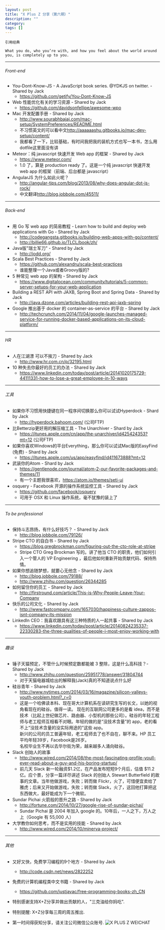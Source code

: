```yaml
---
layout: post
title: "X Plus Z 分享（第六期）"
description: ""
category:
tags: []
---
```


`引用经典`

`What you do, who you’re with, and how you feel about the world around you, is completely up to you.`

----

###### Front-end

* You-Dont-Know-JS - A JavaScript book series. @YDKJS on twitter. - Shared by Jack
    * <https://github.com/getify/You-Dont-Know-JS>
* Web 性能优化有关的学习资源  - Shared by Jack
    * <https://github.com/davidsonfellipe/awesome-wpo>
* Mac 开发配置手册 - Shared by Jack
    * <http://www.sourabhbajaj.com/mac-setup/SystemPreferences/README.html>
    * 不习惯英文的可以看中文<http://aaaaaashu.gitbooks.io/mac-dev-setup/content/>
    * 我都看了一下，比较基础，有时间我把我的装机方式也写一本书，怎么用dotfile这里面没有讲
* Meteor：纯 javascript 快速开发 Web app 的框架 - Shared by Jack
    * <https://www.meteor.com/>
    * 1.0 了，算是 production ready 了。这是一个纯 javascript 快速开发 web app 的框架（前端、后台都是 javascript）
* AngularJS 为什么如此火呢？
    * <http://angular-tips.com/blog/2013/08/why-does-angular-dot-js-rock/>
    * 中文翻译<http://blog.jobbole.com/45511/>

----

###### Back-end
* 用 Go 写 web app 的简易教程 - Learn how to build and deploy web applications with Go - Shared by Jack
    * <http://codegangsta.gitbooks.io/building-web-apps-with-go/content/>
    * <http://billie66.github.io/TLCL/book/zh/>
* Java版"瑞士军刀" - Shared by Jack
    * <http://jodd.org/>
* Scala Best Practices - Shared by Jack
    * <https://github.com/alexandru/scala-best-practices>
    * 谁能整理一个Java或者Groovy版的?
* 5 种常见 web app 的架构 - Shared by Jack
    * <https://www.digitalocean.com/community/tutorials/5-common-server-setups-for-your-web-application>
* Building a REST API with JAXB, Spring Boot and Spring Data - Shared by Jack
    * <http://java.dzone.com/articles/building-rest-api-jaxb-spring>
* Google 推出基于 docker 的 container-as-service 的平台 - Shared by Jack
    * <http://techcrunch.com/2014/11/04/google-launches-managed-service-for-running-docker-based-applications-on-its-cloud-platform/>

----

###### HR
* 人在江湖漂 可以不挨刀 - Shared by Jack
    * <http://www.hr.com.cn/p/32195.html>
* 10 种失去你最好的员工的办法 - Shared by Jack
    * <https://www.linkedin.com/today/post/article/20141020175729-44111331-how-to-lose-a-great-employee-in-10-ways>

----

###### 工具
* 如果你不习惯用快捷键在同一程序间切换那么你可以试试Hyperdock  - Shard by Jack
    * <http://hyperdock.bahoom.com/> (公司FTP)
* 比Betterzip更好用的解压缩工具 - The Unarchiver  - Shard by Jack
    * <https://itunes.apple.com/cn/app/the-unarchiver/id425424353?mt=12> (公司FTP)
* 如果你喜欢Windows的平台Everything，那么你可以试试Mac版的EasyFind (免费)  - Shard by Jack
    * <https://itunes.apple.com/us/app/easyfind/id411673888?mt=12>
* 武装你的Atom  - Shard by Jack
    * <https://gentlenode.com/journal/atom-2-our-favorite-packages-and-themes/11>
    * 有一个主题我很喜欢，<https://atom.io/themes/seti-ui>
* osquery - Facebook 开源的操作系统监控工具 - Shared by Jack
    * <https://github.com/facebook/osquery>
    * 可用于 OSX 和 Linux 操作系统，毫不犹豫的装上了

----

###### To be professional
* 保持斗志昂扬，有什么好技巧？ - Shared by Jack
    * <http://blog.jobbole.com/79126/>
* Stripe CTO 的自白书 - Shared by Jack
    * <https://blog.gregbrockman.com/figuring-out-the-cto-role-at-stripe>
    * Stripe CTO Greg Brockman 写的。讲了他当 CTO 的职责，他们如何引入一个管人的 VP Engineering ，最后他如何重新开始贡献代码、保持热情。
* 如果你想追随梦想，就要心无他念 - Shared by Jack
    * <http://blog.jobbole.com/79188/>
    * <http://www.zhihu.com/question/26344285>
* 如何留住你的员工 - Shared by Jack
    * <http://firstround.com/article/This-is-Why-People-Leave-Your-Company>
* 快乐的公司文化 - Shared by Jack
    * <http://www.fastcompany.com/1657030/happiness-culture-zappos-isnt-company-its-mission>
* LinkedIn CEO：我喜欢跟具有这三种特质的人一起共事 - Shared by Jack
    * <https://www.linkedin.com/today/post/article/20140824235337-22330283-the-three-qualities-of-people-i-most-enjoy-working-with>

----

###### 趣谈
* 锤子天猫预定，不管什么时候预定数都能被 3 整除，这是什么高科技？- Shared by Jack
    * <http://www.zhihu.com/question/25951778/answer/31804744>
    * 对于天猫电器城给出的解释我(Jack)真的不知道说点什么好
* 硅谷青年 - Shared by Jack
    * <http://www.nytimes.com/2014/03/16/magazine/silicon-valleys-youth-problem.html?_r=0>
    *  这是一个哈佛读本科、现在哥大计算机系在读研究生写的长文，以她的视角看现在的硅谷。值得一读。
    现在的互联网公司更多的是看 idea，而不是技术（比起上世纪做芯片、路由器、小型机的那些公司）。硅谷的年轻工程师与老工程师互相看不对眼。年轻的做的是“没技术含量”的 app，老的看不上“没技术含量的没实际用途的”这些 app。<br />新兴的公司的员工普遍年轻，老工程师去了也不自在，聊不来。HP 员工平均年轻39岁，Facebook是26岁。<br />名校毕业生不再以去华尔街为荣，越来越多人涌向硅谷。
* Slack 创始人的故事
    * <http://www.wired.com/2014/08/the-most-fascinating-profile-youll-ever-read-about-a-guy-and-his-boring-startup/>
    * 前几天 Slack 新一轮融资$1.2亿，在产品发布短短9个月后，估值 $11.2亿。应个景，分享一篇详尽讲述 Slack 的创始人 Stewart Butterfield 的故事的文章。当年他做游戏，失败；转而做 Flickr，火了，可惜便宜卖给了雅虎；后来又开始做游戏，失败；转而做 Slack，火了，这回他打算把这东西做大，最好能成为下一个微软。
* Sundar Pichai 火箭般的晋升之路 - Shared by Jack
    * <http://fortune.com/2014/10/27/google-rise-of-sundar-pichai/>
    * Sundar Pichai 是 2004 年加入 google 的。10年后，一人之下，万人之上（Google 有 55,000 人）
* 大学教你如何思考，而不是实用的技能 - Shared by Jack
    * <http://www.wired.com/2014/10/minerva-project/>

----

###### 其他
* 又好又快，免费学习编程的9个地方 - Shared by Jack
    * <http://code.csdn.net/news/2822252>
* 免费的计算机编程类中文书籍 - Shared by Jack
    * <https://github.com/justjavac/free-programming-books-zh_CN>

* 特别感谢支持X+Z分享并做出贡献的人，"三克油给你妈吃".

* 特别提醒: X+Z分享每三周的周五推出.

* 第一时间得获知分享，请关注公司微信公众账号.
![X PLUS Z WEICHAT](https://s3-us-west-1.amazonaws.com/xplusz.com/x%2Bz_weichat.png)
